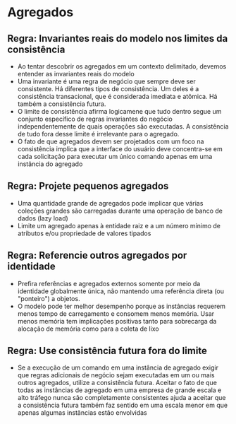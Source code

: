 # Agregados

## Regra: Invariantes reais do modelo nos limites da consistência

- Ao tentar descobrir os agregados em um contexto delimitado, devemos entender as invariantes reais do modelo
- Uma invariante é uma regra de negócio que sempre deve ser consistente. Há diferentes tipos de consistência. Um deles é a consistência transacional, que é considerada imediata e atômica. Há também a consistência futura.
- O limite de consistência afirma logicamene que tudo dentro segue um conjunto específico de regras invariantes do negócio independentemente de quais operações são executadas. A consistência de tudo fora desse limite é irrelevante para o agregado.
- O fato de que agregados devem ser projetados com um foco na consistência implica que a interface do usuário deve concentra-se em cada solicitação para executar um único comando apenas em uma instância do agregado

## Regra: Projete pequenos agregados

- Uma quantidade grande de agregados pode implicar que várias coleções grandes são carregadas durante uma operação de banco de dados (lazy load)
- Limite um agregado apenas à entidade raiz e a um número mínimo de atributos e/ou propriedade de valores tipados

## Regra: Referencie outros agregados por identidade

- Prefira referências e agregados externos somente por meio da identidade globalmente única, não mantendo uma referência direta (ou "ponteiro") a objetos.
- O modelo pode ter melhor desempenho porque as instâncias requerem menos tempo de carregamento e consomem menos memória. Usar menos memória tem implicações positivas tanto para sobrecarga da alocação de memória como para a coleta de lixo

## Regra: Use consistência futura fora do limite

- Se a execução de um comando em uma instância de agregado exigir que regras adicionais de negócio sejam executadas em um ou mais outros agregados, utilize a consistência futura. Aceitar o fato de que todas as instâncias de agregado em uma empresa de grande escala e alto tráfego nunca são completamente consistentes ajuda a aceitar que a consistência futura também faz sentido em uma escala menor em que apenas algumas instãncias estão envolvidas
